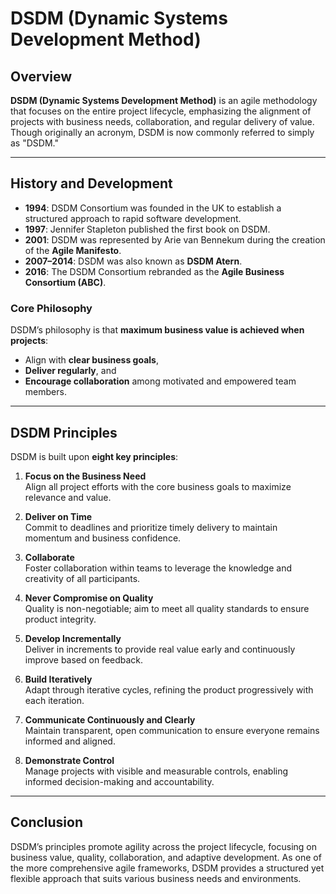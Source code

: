 # DSDM (Dynamic Systems Development Method)

## Overview
**DSDM (Dynamic Systems Development Method)** is an agile methodology that focuses on the entire project lifecycle, emphasizing the alignment of projects with business needs, collaboration, and regular delivery of value. Though originally an acronym, DSDM is now commonly referred to simply as "DSDM."

---

## History and Development
- **1994**: DSDM Consortium was founded in the UK to establish a structured approach to rapid software development.
- **1997**: Jennifer Stapleton published the first book on DSDM.
- **2001**: DSDM was represented by Arie van Bennekum during the creation of the **Agile Manifesto**.
- **2007–2014**: DSDM was also known as **DSDM Atern**.
- **2016**: The DSDM Consortium rebranded as the **Agile Business Consortium (ABC)**.

### Core Philosophy
DSDM’s philosophy is that **maximum business value is achieved when projects**:
- Align with **clear business goals**,
- **Deliver regularly**, and
- **Encourage collaboration** among motivated and empowered team members.

---

## DSDM Principles

DSDM is built upon **eight key principles**:

1. **Focus on the Business Need**  
   Align all project efforts with the core business goals to maximize relevance and value.

2. **Deliver on Time**  
   Commit to deadlines and prioritize timely delivery to maintain momentum and business confidence.

3. **Collaborate**  
   Foster collaboration within teams to leverage the knowledge and creativity of all participants.

4. **Never Compromise on Quality**  
   Quality is non-negotiable; aim to meet all quality standards to ensure product integrity.

5. **Develop Incrementally**  
   Deliver in increments to provide real value early and continuously improve based on feedback.

6. **Build Iteratively**  
   Adapt through iterative cycles, refining the product progressively with each iteration.

7. **Communicate Continuously and Clearly**  
   Maintain transparent, open communication to ensure everyone remains informed and aligned.

8. **Demonstrate Control**  
   Manage projects with visible and measurable controls, enabling informed decision-making and accountability.

---

## Conclusion
DSDM’s principles promote agility across the project lifecycle, focusing on business value, quality, collaboration, and adaptive development. As one of the more comprehensive agile frameworks, DSDM provides a structured yet flexible approach that suits various business needs and environments.
